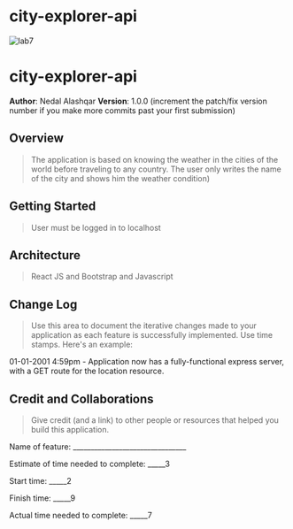 # city-explorer-api
![lab7](/home/nedalalashqar/proj/city-explorer-api/img/lab7lat.png)
# city-explorer-api

**Author**: Nedal Alashqar
**Version**: 1.0.0 (increment the patch/fix version number if you make more commits past your first submission)

## Overview
> The application is based on knowing the weather in the cities of the world before traveling to any country. The user only writes the name of the city and shows him the weather condition) 

## Getting Started
> User must be logged in to localhost

## Architecture
> React JS and Bootstrap and Javascript 
## Change Log
 >Use this area to document the iterative changes made to your application as each feature is successfully implemented. Use time stamps. Here's an example:

01-01-2001 4:59pm - Application now has a fully-functional express server, with a GET route for the location resource.

## Credit and Collaborations
> Give credit (and a link) to other people or resources that helped you build this application. 


Name of feature: ________________________________

Estimate of time needed to complete: _____3

Start time: _____2

Finish time: _____9

Actual time needed to complete: _____7

